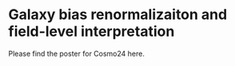 # Galaxy bias renormalizaiton and field-level interpretation
Please find the poster for Cosmo24 here. 
